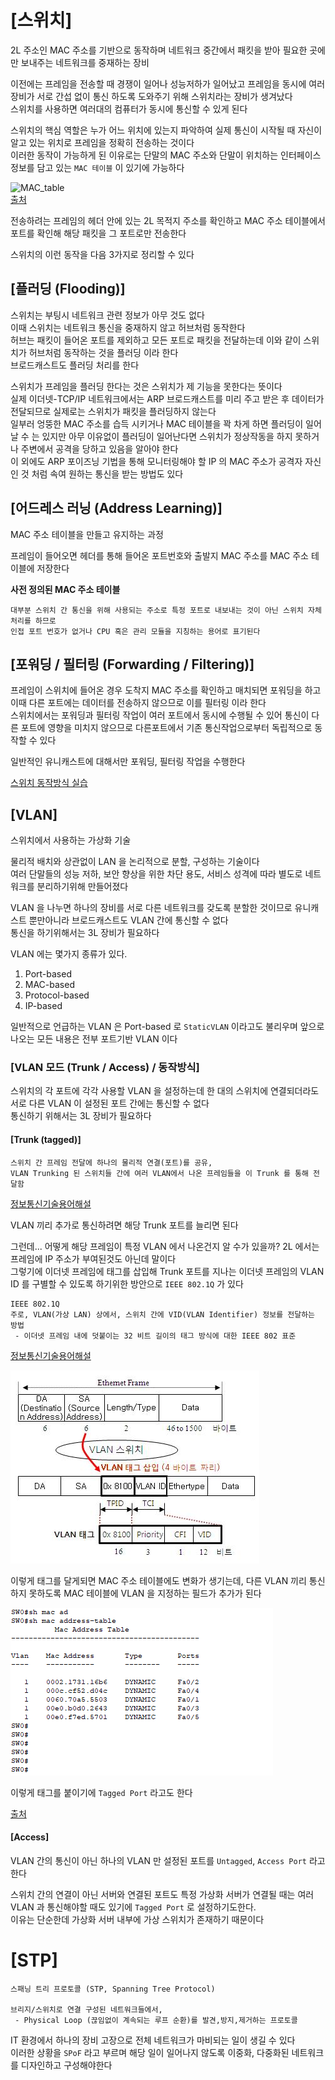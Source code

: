 # [스위치]

2L 주소인 MAC 주소를 기반으로 동작하며 네트워크 중간에서 패킷을 받아 필요한 곳에만 보내주는 네트워크를 중재하는 장비  

이전에는 프레임을 전송할 때 경쟁이 일어나 성능저하가 일어났고 프레임을 동시에 여러 장비가 서로 간섭 없이 통신 하도록 도와주기 위해 스위치라는 장비가 생겨났다   \
스위치를 사용하면 여러대의 컴퓨터가 동시에 통신할 수 있게 된다   

스위치의 핵심 역할은 누가 어느 위치에 있는지 파악하여 실제 통신이 시작될 때 자신이 알고 있는 위치로 프레임을 정확히 전송하는 것이다   
이러한 동작이 가능하게 된 이유로는 단말의 MAC 주소와 단말이 위치하는 인터페이스 정보를 담고 있는 `MAC 테이블` 이 있기에 가능하다    

![MAC_table](MAC_table.png)   
[출처](https://www.geeksforgeeks.org/mac-address-table-on-a-cisco-switches/)   

전송하려는 프레임의 헤더 안에 있는 2L 목적지 주소를 확인하고 MAC 주소 테이블에서 포트를 확인해 해당 패킷을 그 포트로만 전송한다   

스위치의 이런 동작을 다음 3가지로 정리할 수 있다   

## [플러딩 (Flooding)]

스위치는 부팅시 네트워크 관련 정보가 아무 것도 없다   
이때 스위치는 네트워크 통신을 중재하지 않고 허브처럼 동작한다   
허브는 패킷이 들어온 포트를 제외하고 모든 포트로 패킷을 전달하는데 이와 같이 스위치가 허브처럼 동작하는 것을 플러딩 이라 한다   
브로드캐스트도 플러딩 처리를 한다   

스위치가 프레임을 플러딩 한다는 것은 스위치가 제 기능을 못한다는 뜻이다   
실제 이더넷-TCP/IP 네트워크에서는 ARP 브로드캐스트를 미리 주고 받은 후 데이터가 전달되므로 실제로는 스위치가 패킷을 플러딩하지 않는다   
일부러 엉뚱한 MAC 주소를 습득 시키거나 MAC 테이블을 꽉 차게 하면 플러딩이 일어날 수 는 있지만 아무 이유없이 플러딩이 일어난다면 스위치가 정상작동을 하지 못하거나 주변에서 공격을 당하고 있음을 알아야 한다   
이 외에도 ARP 포이즈닝 기법을 통해 모니터링해야 할 IP 의 MAC 주소가 공격자 자신인 것 처럼 속여 원하는 통신을 받는 방법도 있다    

## [어드레스 러닝 (Address Learning)]

MAC 주소 테이블을 만들고 유지하는 과정   

프레임이 들어오면 헤더를 통해 들어온 포트번호와 출발지 MAC 주소를 MAC 주소 테이블에 저장한다   

**사전 정의된 MAC 주소 테이블**

	대부분 스위치 간 통신을 위해 사용되는 주소로 특정 포트로 내보내는 것이 아닌 스위치 자체 처리를 하므로   
	인접 포트 번호가 없거나 CPU 혹은 관리 모듈을 지칭하는 용어로 표기된다   

## [포워딩 / 필터링 (Forwarding / Filtering)]

프레임이 스위치에 들어온 경우 도착지 MAC 주소를 확인하고 매치되면 포워딩을 하고 이때 다른 포트에는 데이터를 전송하지 않으므로 이를 필터링 이라 한다   
스위치에서는 포워딩과 필터링 작업이 여러 포트에서 동시에 수행될 수 있어 통신이 다른 포트에 영향을 미치지 않으므로 다른포트에서 기존 통신작업으로부터 독립적으로 동작할 수 있다   

일반적인 유니캐스트에 대해서만 포워딩, 필터링 작업을 수행한다   

[스위치 동작방식 실습](https://blog.naver.com/jga0674/220988105487)

## [VLAN]

스위치에서 사용하는 가상화 기술   

물리적 배치와 상관없이 LAN 을 논리적으로 분할, 구성하는 기술이다   
여러 단말들의 성능 저하, 보안 향상을 위한 차단 용도, 서비스 성격에 따라 별도로 네트워크를 분리하기위해 만들어졌다   

VLAN 을 나누면 하나의 장비를 서로 다른 네트워크를 갖도록 분할한 것이므로 유니캐스트 뿐만아니라 브로드캐스트도 VLAN 간에 통신할 수 없다   
통신을 하기위해서는 3L 장비가 필요하다   

VLAN 에는 몇가지 종류가 있다.

1. Port-based
2. MAC-based
3. Protocol-based
4. IP-based

일반적으로 언급하는 VLAN 은 Port-based 로 `StaticVLAN` 이라고도 불리우며 앞으로 나오는 모든 내용은 전부 포트기반 VLAN 이다

### [VLAN 모드 (Trunk / Access) / 동작방식]

스위치의 각 포트에 각각 사용할 VLAN 을 설정하는데 한 대의 스위치에 연결되더라도 서로 다른 VLAN 이 설정된 포트 간에는 통신할 수 없다   
통신하기 위해서는 3L 장비가 필요하다   

#### [Trunk (tagged)]

	스위치 간 프레임 전달에 하나의 물리적 연결(포트)를 공유, 
	VLAN Trunking 된 스위치들 간에 여러 VLAN에서 나온 프레임들을 이 Trunk 를 통해 전달함   

[정보통신기술용어해설](http://www.ktword.co.kr/test/view/view.php?nav=2&no=3478&sh=Trunk)

VLAN 끼리 추가로 통신하려면 해당 Trunk 포트를 늘리면 된다

그런데... 어떻게 해당 프레임이 특정 VLAN 에서 나온건지 알 수가 있을까?
2L 에서는 프레임에 IP 주소가 부여된것도 아닌데 말이다   
그렇기에 이더넷 프레임에 태그를 삽입해 Trunk 포트를 지나는 이더넷 프레임의 VLAN ID 를 구별할 수 있도록 하기위한 방안으로 `IEEE 802.1Q` 가 있다   

	IEEE 802.1Q
	주로, VLAN(가상 LAN) 상에서, 스위치 간에 VID(VLAN Identifier) 정보를 전달하는 방법
     - 이더넷 프레임 내에 덧붙이는 32 비트 길이의 태그 방식에 대한 IEEE 802 표준

[정보통신기술용어해설](http://www.ktword.co.kr/test/view/view.php?nav=2&no=2136&sh=IEEE+802.1Q)   

![IEEE_802.1Q_frame_tag](자료/IEEE_802.1Q_frame_tag.png)   

이렇게 태그를 달게되면 MAC 주소 테이블에도 변화가 생기는데, 다른 VLAN 끼리 통신하지 못하도록 MAC 테이블에 VLAN 을 지정하는 필드가 추가가 된다

![tagged_mac_table](자료/tagged_mac_table.png)   

이렇게 태그를 붙이기에 `Tagged Port` 라고도 한다   

[출처](https://www.geeksforgeeks.org/mac-address-table-on-a-cisco-switches/)   

#### [Access]

VLAN 간의 통신이 아닌 하나의  VLAN 만 설정된 포트를 `Untagged`, `Access Port` 라고 한다   



스위치 간의 연결이 아닌 서버와 연결된 포트도 특정 가상화 서버가 연결될 때는 여러 VLAN 과 통신해야할 때도 있기에 `Tagged Port` 로 설정하기도한다.   
이유는 단순한데 가상화 서버 내부에 가상 스위치가 존재하기 때문이다   

# [STP]

	스패닝 트리 프로토콜 (STP, Spanning Tree Protocol)

  	브리지/스위치로 연결 구성된 네트워크들에서, 
     - Physical Loop (끊임없이 계속되는 루프 순환)를 발견,방지,제거하는 프로토콜

IT 환경에서 하나의 장비 고장으로 전체 네트워크가 마비되는 일이 생길 수 있다      
이러한 상황을 `SPoF` 라고 부르며 해당 일이 일어나지 않도록 이중화, 다중화된 네트워크를 디자인하고 구성해야한다   





